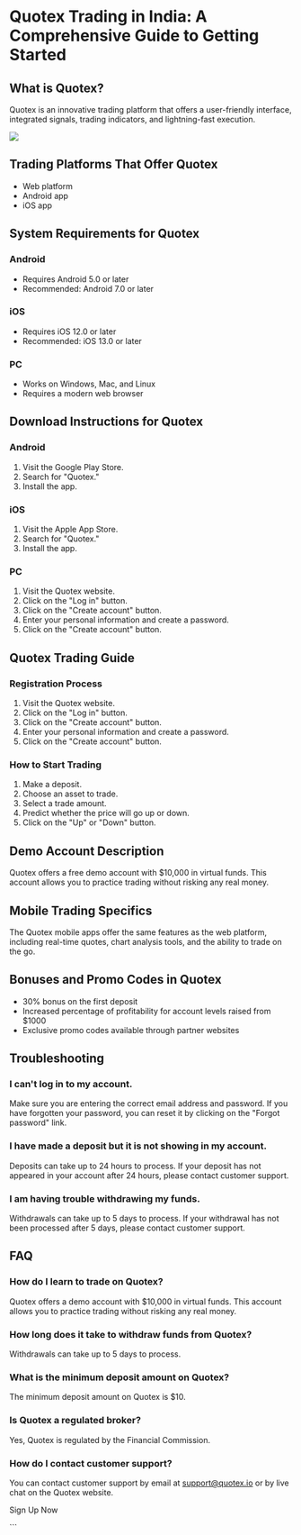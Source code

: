 # Quotex Trading in India: A Comprehensive Guide to Getting Started

## What is Quotex?

Quotex is an innovative trading platform that offers a user-friendly
interface, integrated signals, trading indicators, and lightning-fast
execution.

[![](https://static.quotex.io/files/3_en/300_250.jpg)](https://traff.sbs/brokerqxlid)

## Trading Platforms That Offer Quotex

-   Web platform
-   Android app
-   iOS app

## System Requirements for Quotex

### Android

-   Requires Android 5.0 or later
-   Recommended: Android 7.0 or later

### iOS

-   Requires iOS 12.0 or later
-   Recommended: iOS 13.0 or later

### PC

-   Works on Windows, Mac, and Linux
-   Requires a modern web browser

## Download Instructions for Quotex

### Android

1.  Visit the Google Play Store.
2.  Search for "Quotex."
3.  Install the app.

### iOS

1.  Visit the Apple App Store.
2.  Search for "Quotex."
3.  Install the app.

### PC

1.  Visit the Quotex website.
2.  Click on the "Log in" button.
3.  Click on the "Create account" button.
4.  Enter your personal information and create a password.
5.  Click on the "Create account" button.

## Quotex Trading Guide

### Registration Process

1.  Visit the Quotex website.
2.  Click on the "Log in" button.
3.  Click on the "Create account" button.
4.  Enter your personal information and create a password.
5.  Click on the "Create account" button.

### How to Start Trading

1.  Make a deposit.
2.  Choose an asset to trade.
3.  Select a trade amount.
4.  Predict whether the price will go up or down.
5.  Click on the "Up" or "Down" button.

## Demo Account Description

Quotex offers a free demo account with \$10,000 in virtual funds. This
account allows you to practice trading without risking any real money.

## Mobile Trading Specifics

The Quotex mobile apps offer the same features as the web platform,
including real-time quotes, chart analysis tools, and the ability to
trade on the go.

## Bonuses and Promo Codes in Quotex

-   30% bonus on the first deposit
-   Increased percentage of profitability for account levels raised from
    \$1000
-   Exclusive promo codes available through partner websites

## Troubleshooting

### I can\'t log in to my account.

Make sure you are entering the correct email address and password. If
you have forgotten your password, you can reset it by clicking on the
"Forgot password" link.

### I have made a deposit but it is not showing in my account.

Deposits can take up to 24 hours to process. If your deposit has not
appeared in your account after 24 hours, please contact customer
support.

### I am having trouble withdrawing my funds.

Withdrawals can take up to 5 days to process. If your withdrawal has not
been processed after 5 days, please contact customer support.

## FAQ

### How do I learn to trade on Quotex?

Quotex offers a demo account with \$10,000 in virtual funds. This
account allows you to practice trading without risking any real money.

### How long does it take to withdraw funds from Quotex?

Withdrawals can take up to 5 days to process.

### What is the minimum deposit amount on Quotex?

The minimum deposit amount on Quotex is \$10.

### Is Quotex a regulated broker?

Yes, Quotex is regulated by the Financial Commission.

### How do I contact customer support?

You can contact customer support by email at support@quotex.io or by
live chat on the Quotex website.

Sign Up Now

\`\`\`

